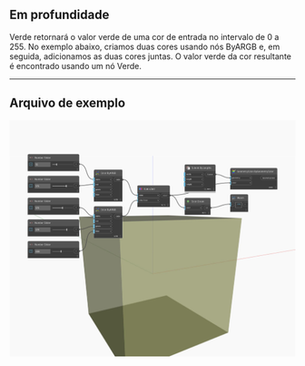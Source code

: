 ## Em profundidade
Verde retornará o valor verde de uma cor de entrada no intervalo de 0 a 255. No exemplo abaixo, criamos duas cores usando nós ByARGB e, em seguida, adicionamos as duas cores juntas. O valor verde da cor resultante é encontrado usando um nó Verde.
___
## Arquivo de exemplo

![Green](./DSCore.Color.Green_img.jpg)

